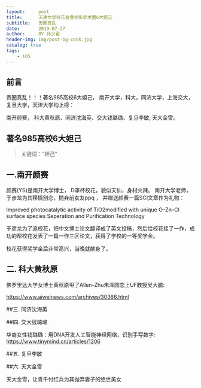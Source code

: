 ```yaml
---
layout:     post
title:      天津大学校花金雪领衔学术圈6大妲己
subtitle:   贵圈真乱
date:       2019-07-27
author:     BY 孙少君
header-img: img/post-bg-cook.jpg
catalog: true
tags:
    - iOS
---
```


## 前言

贵圈真乱！！！著名985高校6大妲己， 南开大学，科大，同济大学，上海交大，复旦大学，天津大学均上榜：

南开颜赛， 科大黄秋原、同济沈海英、交大钱璐璐、复旦李敏, 天大金雪。






## 著名985高校6大妲己

>关键词：“妲己”





## 一.南开颜赛

颜赛(YS)是南开大学博士， D罩杯校花，貌似天仙，身材火辣。 南开大学老师，于彦龙为其移情别恋，抛弃前女友ppq ， 并赠送颜赛一篇SCI文章作为礼物：

Improved photocatalytic activity of TiO2modified with unique O–Zn–Cl surface species Seperation and Purification Technology

于彦龙为了追校花，把中文博士论文翻译成了英文投稿，然后给校花挂了一作，成功的帮校花发表了一篇一作三区论文，获得了学校的一等奖学金。

校花获得奖学金后非常高兴，当晚就献身了。

## 二. 科大黄秋原
佛罗里达大学女博士黄秋原甩了Allen-Zhu朱泽园恋上UF教授吴大鹏:

https://www.aiweinews.com/archives/30366.html

##三. 同济沈海英

##四. 交大钱璐璐

华裔女性钱璐璐：用DNA开发人工智能神经网络，识别手写数字:
https://www.tinymind.cn/articles/1206

##五. 复旦李敏

##六. 天大金雪

天大金雪，让青千付红兵为其抛弃妻子的绝世美女






